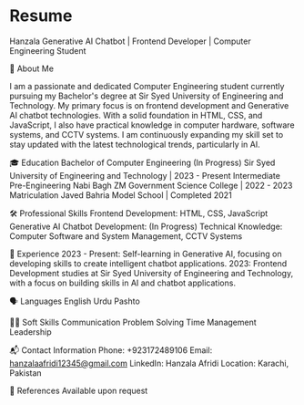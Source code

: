 # Resume
Hanzala
Generative AI Chatbot | Frontend Developer | Computer Engineering Student

📄 About Me

I am a passionate and dedicated Computer Engineering student currently pursuing my Bachelor's degree at Sir Syed University of Engineering and Technology. My primary focus is on frontend development and Generative AI chatbot technologies. With a solid foundation in HTML, CSS, and JavaScript, I also have practical knowledge in computer hardware, software systems, and CCTV systems. I am continuously expanding my skill set to stay updated with the latest technological trends, particularly in AI.

🎓 Education
Bachelor of Computer Engineering (In Progress)
Sir Syed University of Engineering and Technology | 2023 - Present
Intermediate Pre-Engineering
Nabi Bagh ZM Government Science College | 2022 - 2023
Matriculation
Javed Bahria Model School | Completed 2021

🛠️ Professional Skills
Frontend Development: HTML, CSS, JavaScript
Generative AI Chatbot Development: (In Progress)
Technical Knowledge: Computer Software and System Management, CCTV Systems

💼 Experience
2023 - Present: Self-learning in Generative AI, focusing on developing skills to create intelligent chatbot applications.
2023: Frontend Development studies at Sir Syed University of Engineering and Technology, with a focus on building skills in AI and chatbot applications.

🗣️ Languages
English
Urdu
Pashto

🧑‍💼 Soft Skills
Communication
Problem Solving
Time Management
Leadership

📬 Contact Information
Phone: +923172489106
Email: hanzalaafridi12345@gmail.com
LinkedIn: Hanzala Afridi
Location: Karachi, Pakistan

🔗 References
Available upon request
